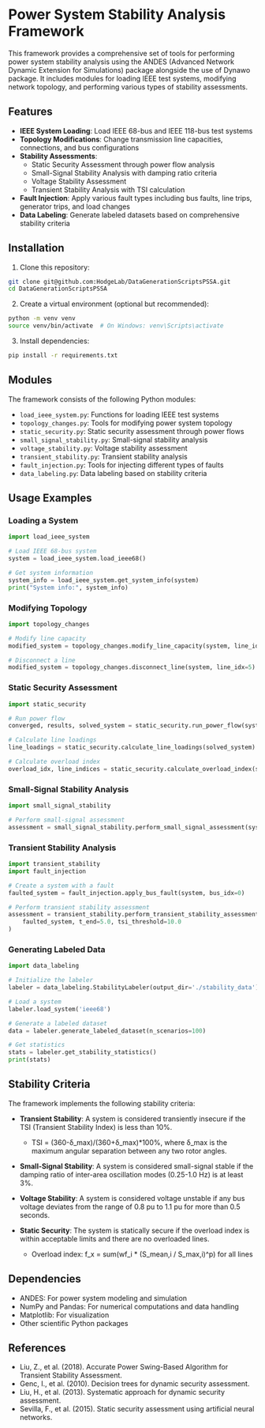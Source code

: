# Power System Stability Analysis Framework

This framework provides a comprehensive set of tools for performing power system stability analysis using the ANDES (Advanced Network Dynamic Extension for Simulations) package alongside the use of Dynawo package. It includes modules for loading IEEE test systems, modifying network topology, and performing various types of stability assessments.

## Features

- **IEEE System Loading**: Load IEEE 68-bus and IEEE 118-bus test systems
- **Topology Modifications**: Change transmission line capacities, connections, and bus configurations
- **Stability Assessments**:
  - Static Security Assessment through power flow analysis
  - Small-Signal Stability Analysis with damping ratio criteria
  - Voltage Stability Assessment
  - Transient Stability Analysis with TSI calculation
- **Fault Injection**: Apply various fault types including bus faults, line trips, generator trips, and load changes
- **Data Labeling**: Generate labeled datasets based on comprehensive stability criteria

## Installation

1. Clone this repository:
```bash
git clone git@github.com:HodgeLab/DataGenerationScriptsPSSA.git
cd DataGenerationScriptsPSSA
```

2. Create a virtual environment (optional but recommended):
```bash
python -m venv venv
source venv/bin/activate  # On Windows: venv\Scripts\activate
```

3. Install dependencies:
```bash
pip install -r requirements.txt
```

## Modules

The framework consists of the following Python modules:

- `load_ieee_system.py`: Functions for loading IEEE test systems
- `topology_changes.py`: Tools for modifying power system topology
- `static_security.py`: Static security assessment through power flows
- `small_signal_stability.py`: Small-signal stability analysis
- `voltage_stability.py`: Voltage stability assessment
- `transient_stability.py`: Transient stability analysis
- `fault_injection.py`: Tools for injecting different types of faults
- `data_labeling.py`: Data labeling based on stability criteria

## Usage Examples

### Loading a System

```python
import load_ieee_system

# Load IEEE 68-bus system
system = load_ieee_system.load_ieee68()

# Get system information
system_info = load_ieee_system.get_system_info(system)
print("System info:", system_info)
```

### Modifying Topology

```python
import topology_changes

# Modify line capacity
modified_system = topology_changes.modify_line_capacity(system, line_idx=0, new_capacity_mva=150.0)

# Disconnect a line
modified_system = topology_changes.disconnect_line(system, line_idx=5)
```

### Static Security Assessment

```python
import static_security

# Run power flow
converged, results, solved_system = static_security.run_power_flow(system)

# Calculate line loadings
line_loadings = static_security.calculate_line_loadings(solved_system)

# Calculate overload index
overload_idx, line_indices = static_security.calculate_overload_index(solved_system, p=2)
```

### Small-Signal Stability Analysis

```python
import small_signal_stability

# Perform small-signal assessment
assessment = small_signal_stability.perform_small_signal_assessment(system, damping_threshold=3.0)
```

### Transient Stability Analysis

```python
import transient_stability
import fault_injection

# Create a system with a fault
faulted_system = fault_injection.apply_bus_fault(system, bus_idx=0)

# Perform transient stability assessment
assessment = transient_stability.perform_transient_stability_assessment(
    faulted_system, t_end=5.0, tsi_threshold=10.0
)
```

### Generating Labeled Data

```python
import data_labeling

# Initialize the labeler
labeler = data_labeling.StabilityLabeler(output_dir='./stability_data')

# Load a system
labeler.load_system('ieee68')

# Generate a labeled dataset
data = labeler.generate_labeled_dataset(n_scenarios=100)

# Get statistics
stats = labeler.get_stability_statistics()
print(stats)
```

## Stability Criteria

The framework implements the following stability criteria:

- **Transient Stability**: A system is considered transiently insecure if the TSI (Transient Stability Index) is less than 10%. 
  - TSI = (360-δ_max)/(360+δ_max)*100%, where δ_max is the maximum angular separation between any two rotor angles.

- **Small-Signal Stability**: A system is considered small-signal stable if the damping ratio of inter-area oscillation modes (0.25-1.0 Hz) is at least 3%.

- **Voltage Stability**: A system is considered voltage unstable if any bus voltage deviates from the range of 0.8 pu to 1.1 pu for more than 0.5 seconds.

- **Static Security**: The system is statically secure if the overload index is within acceptable limits and there are no overloaded lines.
  - Overload index: f_x = sum(wf_i * (S_mean,i / S_max,i)^p) for all lines

## Dependencies

- ANDES: For power system modeling and simulation
- NumPy and Pandas: For numerical computations and data handling
- Matplotlib: For visualization
- Other scientific Python packages

## References

- Liu, Z., et al. (2018). Accurate Power Swing-Based Algorithm for Transient Stability Assessment.
- Genc, I., et al. (2010). Decision trees for dynamic security assessment.
- Liu, H., et al. (2013). Systematic approach for dynamic security assessment.
- Sevilla, F., et al. (2015). Static security assessment using artificial neural networks.
